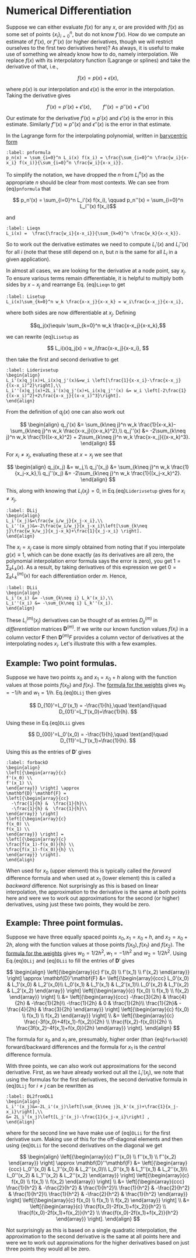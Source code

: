# Numerical Differentiation



Suppose we can either evaluate $f(x)$ for any $x$, or are provided with $f(x)$ as some set of points $\{x_i\}_{i=0}^n$, but do not know $f'(x)$.  How do we compute an estimate of $f'(x)$, or $f''(x)$ (or higher derivatives, though we will restrict ourselves to the first two derivatives here)?  As always, it is useful to make use of something we already know how to do, namely interpolation.  We replace $f(x)$ with its interpolatory function (Lagrange or splines) and take the derivative of that, i.e.,

$$ f(x) = p(x) + \epsilon(x), $$

where $p(x)$ is our interpolation and $\epsilon(x)$ is the error in the interpolation.  Taking the derivative gives

$$ f'(x) = p'(x) + \epsilon'(x),\qquad f''(x) = p''(x) + \epsilon''(x)$$

Our estimate for the derivative $f'(x) \approx p'(x)$ and $\epsilon'(x)$ is the error in this estimate.  Similarly $f''(x) \approx p''(x)$ and $\epsilon''(x)$ is the error in that estimate. 

In the Lagrange form for the interpolating polynomial, written in [barycentric form](../InterpFit/BarycentricInterp)

```{math}
:label: pnformula
p_n(x) = \sum_{i=0}^n L_i(x) f(x_i) = \frac{\sum_{i=0}^n \frac{w_i}{x-x_i} f(x_i)}{\sum_{i=0}^n \frac{w_i}{x-x_i}}. 
```

To simplify the notation, we have dropped the $n$ from $L_i^n(x)$ as the appropriate $n$ should be clear from most contexts.  We can see from {eq}`pnformula` that 

$$ p_n'(x) =  \sum_{i=0}^n L_i'(x) f(x_i), \qquad p_n''(x) =  \sum_{i=0}^n L_i''(x) f(x_i)$$

and

```{math}
:label: Lieqn
L_i(x) =  \frac{\frac{w_i}{x-x_i}}{\sum_{k=0}^n \frac{w_k}{x-x_k}}.
```

So to work out the derivative estimates we need to compute $L_i'(x)$ and $L_i''(x)$ for all $i$ (note that these still depend on $n$, but $n$ is the same for all $L_i$ in a given application).

In almost all cases, we are looking for the derivative at a node point, say $x_j$.  To ensure various terms remain differentiable, it is helpful to multiply both sides by $x-x_j$ and rearrange Eq. {eq}`Lieqn` to get


```{math}
:label: Lisetup
L_i(x)\sum_{k=0}^n w_k \frac{x-x_j}{x-x_k} = w_i\frac{x-x_j}{x-x_i},
```

where both sides are now differentiable at $x_j$.  Defining

$$q_j(x)\equiv \sum_{k=0}^n w_k \frac{x-x_j}{x-x_k},$$

we can rewrite {eq}`Lisetup` as

$$ L_i(x)q_j(x) = w_i\frac{x-x_j}{x-x_i},  $$

then take the first and second derivative to get  


```{math}
:label: Liderivsetup
\begin{align}
L_i'(x)q_j(x)+L_i(x)q_j'(x)&=w_i \left[\frac{1}{x-x_i}-\frac{x-x_j}{(x-x_i)^2}\right],\\
L_i''(x)q_j(x)+2L_i'(x)q_j'(x)+L_i(x)q_j''(x) &= w_i \left[-2\frac{1}{(x-x_i)^2}+2\frac{x-x_j}{(x-x_i)^3}\right].
\end{align}
```

From the definition of $q_j(x)$ one can also work out  

$$
\begin{align}
q_j'(x) &=  \sum_{k\neq j}^n w_k \frac{1}{x-x_k}-\sum_{k\neq j}^n w_k \frac{x-x_j}{(x-x_k)^2},\\
q_j''(x) &= -2\sum_{k\neq j}^n w_k \frac{1}{(x-x_k)^2} + 2\sum_{k\neq j}^n w_k \frac{x-x_j}{(x-x_k)^3}.
\end{align}
$$

For $x_i \neq x_j$, evaluating these at $x=x_j$ we see that  

$$
\begin{align}
q_j(x_j) &= w_j,\\
q_j'(x_j) &= \sum_{k\neq j}^n w_k \frac{1}{x_j-x_k},\\
q_j''(x_j) &= -2\sum_{k\neq j}^n w_k \frac{1}{(x_j-x_k)^2}.
\end{align}
$$

This, along with knowing that $L_i(x_j)=0$, in Eq.{eq}`Liderivsetup` gives for $x_i \neq x_j$,  


```{math}
:label: DLij
\begin{align}
L_i'(x_j)&=\frac{w_i/w_j}{x_j-x_i},\\
L_i''(x_j)&=-2\frac{w_i/w_j}{x_j-x_i}\left[\sum_{k\neq j}\frac{w_k/w_j}{x_j-x_k}+\frac{1}{x_j-x_i} \right].
\end{align}
```

The $x_i=x_j$ case is more simply obtained from noting that if you interpolate $g(x)\equiv 1$, which can be done exactly (as its derivatives are all zero, the polynomial interpolation error formula says the error is zero), you get $1=\sum_k L_k(x)$.  As a result, by taking derivatives of this expression we get $0=\sum_k L_k^{(m)}(x)$ for each differentiation order $m$.  Hence,


```{math}
:label: DLii
\begin{align}
L_i'(x_i) &= -\sum_{k\neq i} L_k'(x_i),\\
L_i''(x_i) &= -\sum_{k\neq i} L_k''(x_i).
\end{align}
```

These $L_i^{(m)}(x_j)$ derivatives can be thought of as entries $D_{ji}^{(m)}$ in *differentiation* matrices $\mathbf{D}^{(m)}$.  If we write our known function values $f(x_i)$ in a column vector $\mathbf{F}$ then  $\mathbf{D}^{(m)} F$ provides a column vector of derivatives at the interpolating nodes $x_i$.  Let's illustrate this with a few examples.

## Example: Two point formulas.  

Suppose we have two points $x_0$ and $x_1=x_0+h$ along with the function values at those points $f(x_0)$ and $f(x_1)$.   The [formula for the weights](../InterpFit/BarycentricInterp) gives  $w_0= -1/h$ and $w_1=1/h$.  Eq.{eq}`DLij` then gives

$$ D_{10}'=L_0'(x_1) = -\frac{1}{h},\quad \text{and}\quad D_{01}'=L_1'(x_0)=\frac{1}{h}.  $$

Using these in Eq.{eq}`DLii` gives

$$ D_{00}'=L_0'(x_0) = -\frac{1}{h},\quad \text{and}\quad D_{11}'=L_1'(x_1)=\frac{1}{h}. $$

Using this as the entries of $\mathbf{D}'$ gives


```{math}
:label: forbackD
\begin{align}
\left[{\begin{array}{c}
f'(x_0) \\
f'(x_1) \\
\end{array}} \right] \approx
\mathbf{D}'\mathbf{F} =
\left[{\begin{array}{cc}
  -\frac{1}{h} &  \frac{1}{h}\\
  -\frac{1}{h} &  \frac{1}{h}\\
\end{array}} \right]
\left[{\begin{array}{c}
f(x_0) \\
f(x_1) \\
\end{array}} \right] =
\left[{\begin{array}{c}
\frac{f(x_1)-f(x_0)}{h} \\
\frac{f(x_1)-f(x_0)}{h} \\
\end{array}} \right].
\end{align}
```


When used for $x_0$ (upper element) this is typically called the *forward* difference formula and when used at $x_1$ (lower element) this is called a *backward* difference.  Not surprisingly as this is based on linear interpolation, the approximation to the derivative is the same at both points here and were we to work out approximations for the second (or higher) derivatives, using just these two points, they would be zero.

## Example: Three point formulas.  

Suppose we have three equally spaced points $x_0,\,x_1=x_0+h,$ and $x_2=x_0+2h,$ along with the function values at those points $f(x_0),\,f(x_1)$ and $f(x_2)$.   The [formula for the weights](../InterpFit/BarycentricInterp) gives  $w_0= 1/2h^2,\,w_1=-1/h^2$ and $w_2=1/2h^2$.  Using  Eq.{eq}`DLij` and {eq}`DLii` to fill the entries of $\mathbf{D}'$ gives  

$$
\begin{align}
\left[{\begin{array}{c}
f'(x_0) \\
f'(x_1) \\
f'(x_2) 
\end{array}} \right] \approx
\mathbf{D}'\mathbf{F} &=
\left[{\begin{array}{ccc}
  L_0'(x_0) &  L_1'(x_0) & L_2'(x_0)\\
  L_0'(x_1) &  L_1'(x_1) & L_2'(x_1)\\
  L_0'(x_2) &  L_1'(x_2) & L_2'(x_2)
\end{array}} \right]
\left[{\begin{array}{c}
f(x_0) \\
f(x_1) \\
f(x_2)
\end{array}} \right] \\
&=
\left[{\begin{array}{ccc}
  -\frac{3}{2h} & \frac{4}{2h}  & -\frac{1}{2h}\\
  -\frac{1}{2h} & 0  & \frac{1}{2h}\\
  \frac{1}{2h}& -\frac{4}{2h}  & \frac{3}{2h}
\end{array}} \right]
\left[{\begin{array}{c}
f(x_0) \\
f(x_1) \\
f(x_2)
\end{array}} \right] \\
&=
\left[{\begin{array}{c}
\frac{-3f(x_0)+4f(x_1)-f(x_2)}{2h} \\
\frac{f(x_2)-f(x_0)}{2h} \\
\frac{3f(x_2)-4f(x_1)+f(x_0)}{2h}
\end{array}} \right].
\end{align}
$$  

The formula for $x_0$ and $x_1$ are, presumably, higher order (than {eq}`forbackD`) forward/backward differences and the formula for $x_1$ is the *central* difference formula.

With three points, we can also work out approximations for the second derivative.  First, as we have already worked out all the $L_i'(x_j)$, we note that using the formulas for the first derivatives, the second derivative formula in {eq}`DLij` for $i\neq j$ can be rewritten as


```{math}
:label: DL2fromDL1
\begin{align}
L_i''(x_j)&=-2L_i'(x_j)\left[\sum_{k\neq j}L_k'(x_j)+\frac{1}{x_j-x_i}\right],\\
&= 2L_i'(x_j)\left[L_j'(x_j)-\frac{1}{x_j-x_i}\right] ,
\end{align}
```

where for the second line we have make use of {eq}`DLii` for the first derivative sum.  Making use of this for the off-diagonal elements and then using {eq}`DLii` for the second derivatives on the diagonal we get

$$
\begin{align}
\left[{\begin{array}{c}
f''(x_0) \\
f''(x_1) \\
f''(x_2) 
\end{array}} \right] \approx
\mathbf{D}''\mathbf{F} &=
\left[{\begin{array}{ccc}
  L_0''(x_0) &  L_1''(x_0) & L_2''(x_0)\\
  L_0''(x_1) &  L_1''(x_1) & L_2''(x_1)\\
  L_0''(x_2) &  L_1''(x_2) & L_2''(x_2)
\end{array}} \right]
\left[{\begin{array}{c}
f(x_0) \\
f(x_1) \\
f(x_2)
\end{array}} \right] \\
&=
\left[{\begin{array}{ccc}
  \frac{1}{h^2} & -\frac{2}{h^2}  & \frac{1}{h^2}\\
  \frac{1}{h^2} & -\frac{2}{h^2}  & \frac{1}{h^2}\\
  \frac{1}{h^2} & -\frac{2}{h^2}  & \frac{1}{h^2}
\end{array}} \right]
\left[{\begin{array}{c}
f(x_0) \\
f(x_1) \\
f(x_2)
\end{array}} \right] \\
&=
\left[{\begin{array}{c}
\frac{f(x_0)-2f(x_1)+f(x_2)}{h^2} \\
\frac{f(x_0)-2f(x_1)+f(x_2)}{h^2} \\
\frac{f(x_0)-2f(x_1)+f(x_2)}{h^2}
\end{array}} \right].
\end{align}
$$  

Not surprisingly as this is based on a single quadratic interpolation, the approximation to the second derivative is the same at all points here and were we to work out approximations for the higher derivatives based on just three points they would all be zero.







